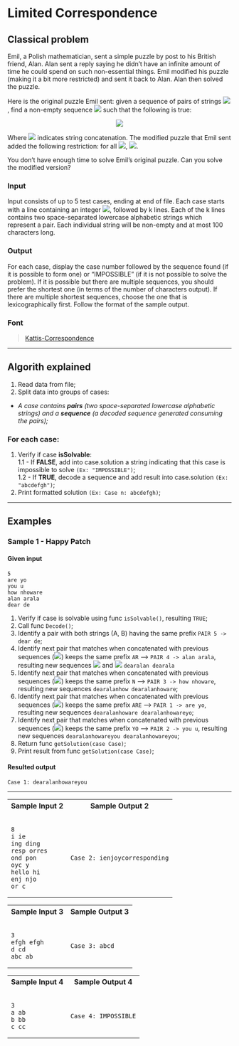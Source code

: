 # Limited Correspondence

## Classical problem
Emil, a Polish mathematician, sent a simple puzzle by post to his British friend, Alan. Alan sent a reply saying he didn’t have an infinite amount of time he could spend on such non-essential things. Emil modified his puzzle (making it a bit more restricted) and sent it back to Alan. Alan then solved the puzzle.

Here is the original puzzle Emil sent: given a sequence of pairs of strings <img src="https://render.githubusercontent.com/render/math?math=(a_1, b_1),(a_2, b_2),\ldots,(a_ k, b_ k)">, find a non-empty sequence <img src="https://render.githubusercontent.com/render/math?math=s_1,s_2,\ldots,s_m"> such that the following is true:

<p align="center">
   <img src="https://render.githubusercontent.com/render/math?math=a_{s_1}a_{s_2}\ldots a_{s_ m}=b_{s_1}b_{s_2}\ldots b_{s_ m}">
</p>

Where <img src="https://render.githubusercontent.com/render/math?math=a_{s_1}a_{s_2}\dots"> indicates string concatenation. The modified puzzle that Emil sent added the following restriction: for all <img src="https://render.githubusercontent.com/render/math?math=i%20\neq%20j">, <img src="https://render.githubusercontent.com/render/math?math=s_i%20\neq%20s_j">.

You don’t have enough time to solve Emil’s original puzzle. Can you solve the modified version?

### Input

Input consists of up to 5 test cases, ending at end of file. Each case starts with a line containing an integer <img src="https://render.githubusercontent.com/render/math?math=1%20\leq%20k%20\leq%2011">, followed by k lines. Each of the k lines contains two space-separated lowercase alphabetic strings which represent a pair. Each individual string will be non-empty and at most 100 characters long.

### Output

For each case, display the case number followed by the sequence found (if it is possible to form one) or “IMPOSSIBLE” (if it is not possible to solve the problem). If it is possible but there are multiple sequences, you should prefer the shortest one (in terms of the number of characters output). If there are multiple shortest sequences, choose the one that is lexicographically first. Follow the format of the sample output.

### Font
> [Kattis-Correspondence](https://open.kattis.com/problems/correspondence)

___

## Algorith explained

1. Read data from file;
2. Split data into groups of cases:
* *A case contains **pairs** (two space-separated lowercase alphabetic strings) and a **sequence** (a decoded sequence generated consuming the pairs);*

### For each case:

1. Verify if case **isSolvable**:  
   1.1 - If **FALSE**, add into case.solution a string indicating that this case is impossible to solve `(Ex: "IMPOSSIBLE")`;  
   1.2 - If **TRUE**, decode a sequence and add result into case.solution `(Ex: "abcdefgh")`;
2. Print formatted solution `(Ex: Case n: abcdefgh)`;

___

## Examples

### Sample 1 - Happy Patch

#### Given input

``` 
5
are yo
you u
how nhoware
alan arala
dear de
```

1. Verify if case is solvable using func `isSolvable()`, resulting `TRUE`;
2. Call func `Decode()`;
3. Identify a pair with both strings (A, B) having the same prefix `PAIR 5 -> dear de`;
4. Identify next pair that matches when concatenated with previous sequences (<img src="https://render.githubusercontent.com/render/math?math=a_{s_1}=b_{s_1}">) keeps the same prefix `AR` --> `PAIR 4 -> alan arala`, resulting new sequences <img src="https://render.githubusercontent.com/render/math?math=a_{s_1}%20a_{s_2}"> and <img src="https://render.githubusercontent.com/render/math?math=b_{s_1}%20b_{s_2}"> `dearalan dearala`
5. Identify next pair that matches when concatenated with previous sequences (<img src="https://render.githubusercontent.com/render/math?math=a_{s_1}=b_{s_1}">) keeps the same prefix `N` --> `PAIR 3 -> how nhoware`, resulting new sequences `dearalanhow dearalanhoware`;
6. Identify next pair that matches when concatenated with previous sequences (<img src="https://render.githubusercontent.com/render/math?math=a_{s_1}=b_{s_1}">) keeps the same prefix `ARE` --> `PAIR 1 -> are yo`, resulting new sequences `dearalanhoware dearalanhowareyo`;
7. Identify next pair that matches when concatenated with previous sequences (<img src="https://render.githubusercontent.com/render/math?math=a_{s_1}=b_{s_1}">) keeps the same prefix `YO` --> `PAIR 2 -> you u`, resulting new sequences `dearalanhowareyou dearalanhowareyou`;
8. Return func `getSolution(case Case)`;
9. Print result from func `getSolution(case Case)`;

#### Resulted output
```
Case 1: dearalanhowareyou
```
___
   </td>
   </tr>
   </table>
</div>

<div>
   <table>
   <tr>
   <th> Sample Input 2</th>
   <th> Sample Output 2</th>
   </tr>
   <tr>
   <td>

   ```

   8
   i ie
   ing ding
   resp orres
   ond pon
   oyc y
   hello hi
   enj njo
   or c

   ```

   </td>
   <td>

   ```

   Case 2: ienjoycorresponding

   ```

   </td>
   </tr>
   </table>
</div>

<div>
   <table>
   <tr>
   <th> Sample Input 3</th>
   <th> Sample Output 3</th>
   </tr>
   <tr>
   <td>

   ```

   3
   efgh efgh
   d cd
   abc ab
   ```
   </td>
   <td>

   ```

   Case 3: abcd

   ```

   </td>
   </tr>
   </table>
</div>

<div>
   <table>
   <tr>
   <th> Sample Input 4</th>
   <th> Sample Output 4</th>
   </tr>
   <tr>
   <td>

   ```

   3
   a ab
   b bb
   c cc
   ```
   </td>
   <td>

   ```

   Case 4: IMPOSSIBLE

   ```

   </td>
   </tr>
   </table>
</div>
